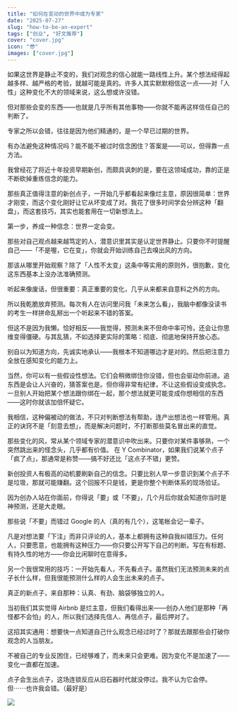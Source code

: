 ```yaml
---
title: "如何在变动的世界中成为专家"
date: "2025-07-27"
slug: "how-to-be-an-expert"
tags: ["创业", "好文推荐"]
cover: "cover.jpg"
icon: "😎"
images: ["cover.jpg"]
---
```

如果这世界是静止不变的，我们对观念的信心就能一路线性上升。某个想法经得起越多样、越严格的考验，就越可能是真的。许多人其实默默相信这一点——对「人性」这种变化不大的领域来说，这么想或许没错。



但对那些会变的东西——也就是几乎所有其他事物——你就不能再这样信任自己的判断了。



专家之所以会错，往往是因为他们精通的，是一个早已过期的世界。



有办法避免这种情况吗？能不能不被过时信念困住？答案是——可以，但得靠一点方法。



我曾经花了将近十年投资早期新创，而颇具讽刺的是，要在这领域成功，靠的正是不断砍掉重练信念的能力。



那些真正值得注意的新创点子，一开始几乎都看起来像烂主意，原因很简单：世界才刚变，而这个变化刚好让它从坏变成了对。我花了很多时间学会分辨这种「翻盘」，而这套技巧，其实也能套用在一切新想法上。



第一步，养成一种信念：世界一定会变。



那些对自己观点越来越笃定的人，潜意识里其实是认定世界静止。只要你不时提醒自己——「不是喔，它在变」，你就会开始训练自己去嗅出风的方向。



那该从哪里开始观察？除了「人性不太变」这条中等实用的原则外，很抱歉，变化这东西基本上没办法准确预测。



听起来像废话，但很重要：真正重要的变化，几乎从来都来自意料之外的方向。



所以我乾脆放弃预测。每次有人在访问里问我「未来怎么看」，我脑中都像没读书的考生一样拼命乱掰出一个听起来不错的答案。



但这不是因为我懒。恰好相反——我觉得，预测未来不但命中率可怜，还会让你思维变得僵硬。与其乱猜，不如选择更实际的策略：彻底、彻底地保持开放心态。



别自以为知道方向，先诚实地承认——我根本不知道哪边才是对的。然后把注意力全放在感知变化的能力上。



当然，你可以有一些假设性想法。它们会稍微绑住你没错，但也会驱动你前进。追东西是会让人兴奋的，猜答案也是。但你得非常有纪律，不让这些假设变成执念。
一旦别人开始把某个想法跟你绑在一起，那个想法就更可能变成你想相信的东西——这时你就该加倍怀疑它。



我相信，这种偏被动的做法，不只对判断想法有帮助，连产出想法也一样管用。真正的诀窍不是「刻意去想」，而是解决问题时，不打断那些莫名冒出来的直觉。



那些变化的风，常从某个领域专家的潜意识中吹出来。只要你对某件事够熟，一个突然跳出来的怪念头，几乎都有价值。
在 Y Combinator，如果我们说某个点子「疯了点」，那通常是称赞——搞不好还比「这点子不错」更赞。



新创投资人有极高的动机要刷新自己的信念。只要比别人早一步意识到某个点子不是垃圾，那就可能赚翻。这个回报不只是钱，更是你整个判断体系的现场验证。



因为创办人站在你面前，你得说「要」或「不要」，几个月后你就会知道你当时是神预测，还是大走眼。



那些说「不要」而错过 Google 的人（真的有几个），这笔帐会记一辈子。



凡是对想法要「下注」而非只评论的人，基本上都拥有这种自我纠错压力。任何人，只要愿意，也能拥有这种压力——你只要公开写下自己的判断。写在有标题、有持久性的地方——你会比闲聊时在意得多。



另一个我很常用的技巧：一开始先看人，不先看点子。虽然我们无法预测未来的点子长什么样，但我很能预测什么样的人会生出未来的点子。



真正的新点子，来自那种：认真、有劲、脑袋够独立的人。



当初我们其实觉得 Airbnb 是烂主意，但我们看得出来——创办人他们是那种「再怪都不会怕」的人，所以我们选择先信人、再信点子，最后押对了。



这招其实通用：想要快一点知道自己什么观念已经过时了？那就去跟那些会打破你观念的人当朋友。



不被自己的专业反困住，已经够难了，而未来只会更难。因为变化不是加速了——变化一直都在加速。



点子会生出点子，这场连锁反应从旧石器时代就没停过。我不认为它会停。
但⋯⋯也许我会错。（最好是）




![](https://prod-files-secure.s3.us-west-2.amazonaws.com/112d0858-5090-4d34-a606-b75eb8d65fd2/46476355-9cf3-4e99-9b7a-3531bc426380/1000202064.png?X-Amz-Algorithm=AWS4-HMAC-SHA256&X-Amz-Content-Sha256=UNSIGNED-PAYLOAD&X-Amz-Credential=ASIAZI2LB466ZN4MAFU6%2F20250921%2Fus-west-2%2Fs3%2Faws4_request&X-Amz-Date=20250921T081423Z&X-Amz-Expires=3600&X-Amz-Security-Token=IQoJb3JpZ2luX2VjEIX%2F%2F%2F%2F%2F%2F%2F%2F%2F%2FwEaCXVzLXdlc3QtMiJIMEYCIQD5XUlQTiwR3kkRe0ejEeawPC%2BAxXGjlhIv%2Bdet8llqQAIhANQE34ZZGgveH3rvHxi%2FSisVjQcbmTz%2FRfeSZ1bZ%2FziBKogECP7%2F%2F%2F%2F%2F%2F%2F%2F%2F%2FwEQABoMNjM3NDIzMTgzODA1Igw5fjVHEpjyGydKBgQq3AMElcOYpvV1vkMQry2RtA24Hf5%2FU6jLijdj9Wg0JchY1o1c1rQpcs3ZogB6dnL6gTKM43b1MgApAG0e5mlz1REFXeLqI1EHIJD6jjs%2BmQ3skPhxpvuPi%2Bbk7Zm%2BGbz3etnsyt4FW8BfrvQncObnRSvKHFyj1nlY1gAUkDFmWPoF6Jb4KnKANMsOt6l4RLGxUDYSmBcnLm3LJ2um9ma7FfAF9%2Basrz6UDOYXwmNiWsScBZAgS3yWVvrHRRWY3aoamraz16jib7oPdfXyakFt9Bkggfd3Wriuzes%2F2GgJWC2ds0HWH%2BeWTgOGhK4uUspqKK6rzgtbvF2jPbwBJciE8RHZeJLqsg82h543HwL6%2BQV2W4fL0j8lOU9qjgzP9CpnDgt4Vz96jj8vVyVZJ%2BabkEnNoqtYreQ59FvKiRRr1kPojytrikfVcW7n0wBYU9GuJs85TgTdi9j0C6NyUXrzPIdjcatb0MV7UWr9LVQ8wYJ98bWEyA6yQfXruU0M4UFTmD5yb0d3t1MezjRucggiewXI6tqg4C11LvJHyh%2FWFXLKbfnACtl0vQRN8RxlMeFXeKmczEUi0tXPO6%2BfVxCGavRUEXHvj5KbxaANBV5a%2BOsoRGgIi%2FO%2BoPjwmPxUyTCs%2Fr3GBjqkARPnQYyAt%2B%2FcAcz5P79w79mgywJ2sFlm5PBOoWnVHYHJIiLna10oUYt%2BE31U4ie43kUd%2BSSyyDtLCjaXrO6tFJ0Ctz2ij%2FNiDI%2FNy7Ijp9qJjECmrcrMtJUtZeSrqEaa4EpFWQS7VM%2BT4xkU87r6VSaPlfJ3mOCaOvRl8V2pJncJrr7UaVCuvMG8x%2BOe5Vr84jnt1OA2ms61nPZZJ%2Bx%2BjViOK09y&X-Amz-Signature=787d559165c8d956d10e4040ea711a2a53ff8a601cdba418ef7e3d24438d3f04&X-Amz-SignedHeaders=host&x-amz-checksum-mode=ENABLED&x-id=GetObject)

